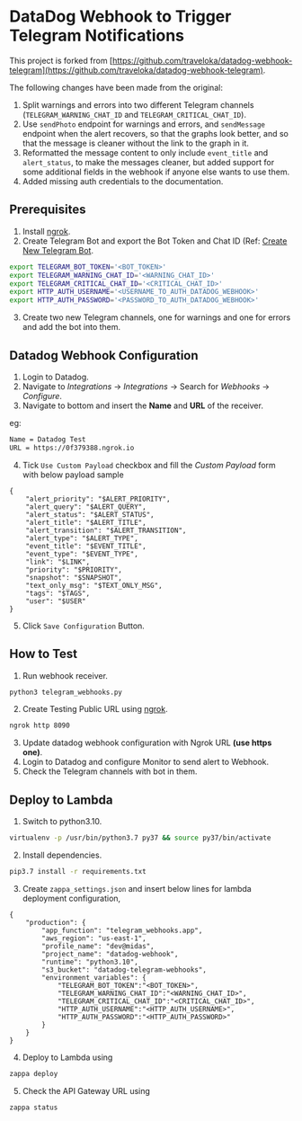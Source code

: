 # DataDog Webhook to Trigger Telegram Notifications

This project is forked from
[https://github.com/traveloka/datadog-webhook-telegram](https://github.com/traveloka/datadog-webhook-telegram).

The following changes have been made from the original:

1. Split warnings and errors into two different Telegram channels
(`TELEGRAM_WARNING_CHAT_ID` and `TELEGRAM_CRITICAL_CHAT_ID`).
2. Use `sendPhoto` endpoint for warnings and errors, and
`sendMessage` endpoint when the alert recovers, so that the
graphs look better, and so that the message is cleaner without
the link to the graph in it.
3. Reformatted the message content to only include `event_title`
and `alert_status`, to make the messages cleaner, but added
support for some additional fields in the webhook if anyone else
wants to use them.
4. Added missing auth credentials to the documentation.

## Prerequisites

1. Install [ngrok](https://ngrok.com/).
2. Create Telegram Bot and export the Bot Token and Chat ID
(Ref: [Create New Telegram Bot](https://core.telegram.org/bots#creating-a-new-bot).
```bash
export TELEGRAM_BOT_TOKEN='<BOT_TOKEN>'
export TELEGRAM_WARNING_CHAT_ID='<WARNING_CHAT_ID>'
export TELEGRAM_CRITICAL_CHAT_ID='<CRITICAL_CHAT_ID>'
export HTTP_AUTH_USERNAME='<USERNAME_TO_AUTH_DATADOG_WEBHOOK>'
export HTTP_AUTH_PASSWORD='<PASSWORD_TO_AUTH_DATADOG_WEBHOOK>'
```
3. Create two new Telegram channels, one for warnings and one for
errors and add the bot into them.

## Datadog Webhook Configuration

1. Login to Datadog.
2. Navigate to *Integrations* -> *Integrations* -> Search for *Webhooks* -> *Configure*.
3. Navigate to bottom and insert the **Name** and **URL** of the receiver.

eg:
```bash
Name = Datadog Test
URL = https://0f379388.ngrok.io
```
4. Tick `Use Custom Payload` checkbox and fill the *Custom Payload* form with below payload sample
```
{
    "alert_priority": "$ALERT_PRIORITY",
    "alert_query": "$ALERT_QUERY",
    "alert_status": "$ALERT_STATUS",
    "alert_title": "$ALERT_TITLE",
    "alert_transition": "$ALERT_TRANSITION",
    "alert_type": "$ALERT_TYPE",
    "event_title": "$EVENT_TITLE",
    "event_type": "$EVENT_TYPE",
    "link": "$LINK",
    "priority": "$PRIORITY",
    "snapshot": "$SNAPSHOT",
    "text_only_msg": "$TEXT_ONLY_MSG",
    "tags": "$TAGS",
    "user": "$USER"
}
```
5. Click `Save Configuration` Button.

## How to Test

1. Run webhook receiver.
```bash
python3 telegram_webhooks.py
```
2. Create Testing Public URL using [ngrok](https://ngrok.com/).
```bash
ngrok http 8090
```
3. Update datadog webhook configuration with Ngrok URL **(use https one)**.
4. Login to Datadog and configure Monitor to send alert to Webhook.
5. Check the Telegram channels with bot in them.

## Deploy to Lambda

1. Switch to python3.10.
```bash
virtualenv -p /usr/bin/python3.7 py37 && source py37/bin/activate
```
2. Install dependencies.
```bash
pip3.7 install -r requirements.txt
```
3. Create `zappa_settings.json` and insert below lines for lambda deployment configuration,
```
{
    "production": {
        "app_function": "telegram_webhooks.app",
        "aws_region": "us-east-1",
        "profile_name": "dev@midas",
        "project_name": "datadog-webhook",
        "runtime": "python3.10",
        "s3_bucket": "datadog-telegram-webhooks",
        "environment_variables": {
            "TELEGRAM_BOT_TOKEN":"<BOT_TOKEN>",
            "TELEGRAM_WARNING_CHAT_ID":"<WARNING_CHAT_ID>",
            "TELEGRAM_CRITICAL_CHAT_ID":"<CRITICAL_CHAT_ID>",
            "HTTP_AUTH_USERNAME":"<HTTP_AUTH_USERNAME>",
            "HTTP_AUTH_PASSWORD":"<HTTP_AUTH_PASSWORD>"
        }
    }
}
```
4. Deploy to Lambda using
```bash
zappa deploy
```
5. Check the API Gateway URL using
```bash
zappa status
```

